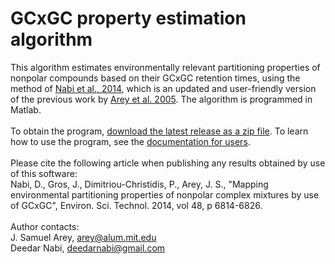 # GCxGC property estimation algorithm
This algorithm estimates environmentally relevant partitioning properties of nonpolar compounds based 
on their GCxGC retention times, using the method of 
<a href="http://pubs.acs.org/doi/abs/10.1021/es501674p">Nabi et al., 2014</a>, which is an updated and user-friendly version of the previous work by <a href="http://pubs.acs.org/doi/abs/10.1021/ac051051n">Arey et al. 2005</a>.
The algorithm is programmed in Matlab.
<br><br>To obtain the program, 
<a href="https://github.com/jsarey/GCxGC-property-estimation/releases/latest">download 
the latest release as a zip file</a>.
To learn how to use the program, see the 
<a href="https://github.com/jsarey/GCxGC-property-estimation/raw/master/Documentation%20for%20users.pdf">documentation 
for users</a>.
<br><br>Please cite the following article when publishing any results obtained by use of this software:
<br>Nabi, D., Gros, J., Dimitriou-Christidis, P., Arey, J. S., "Mapping environmental partitioning 
properties of nonpolar complex mixtures by use of GCxGC", Environ. Sci. Technol. 2014, vol 48, p 6814-6826.
<br><br>Author contacts:
<br>J. Samuel Arey, arey@alum.mit.edu
<br>Deedar Nabi, deedarnabi@gmail.com
